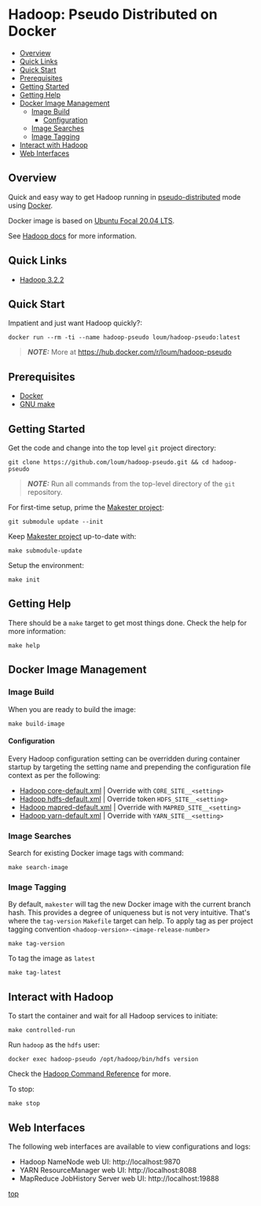 # Hadoop: Pseudo Distributed on Docker
- [Overview](#Overview)
- [Quick Links](#Quick-Links)
- [Quick Start](#Quick-Start)
- [Prerequisites](#Prerequisites)
- [Getting Started](#Getting-Started)
- [Getting Help](#Getting-Help)
- [Docker Image Management](#Docker-Image-Management)
  - [Image Build](#Image-Build)
    - [Configuration](#Configuration)
  - [Image Searches](#Image-Searches)
  - [Image Tagging](#Image-Tagging)
- [Interact with Hadoop](#Interact-with-Hadoop)
- [Web Interfaces](#Web-Interfaces)

## Overview
Quick and easy way to get Hadoop running in [pseudo-distributed](https://hadoop.apache.org/docs/current/hadoop-project-dist/hadoop-common/SingleCluster.html#Pseudo-Distributed_Operation) mode using [Docker](https://docs.docker.com/install/).

Docker image is based on [Ubuntu Focal 20.04 LTS](https://hub.docker.com/_/ubuntu?tab=description).

See [Hadoop docs](https://hadoop.apache.org/docs/stable/hadoop-project-dist/hadoop-common/SingleCluster.html#Configuration) for more information.
## Quick Links
- [Hadoop 3.2.2](https://hadoop.apache.org/release/3.2.2.html)

## Quick Start
Impatient and just want Hadoop quickly?:
```
docker run --rm -ti --name hadoop-pseudo loum/hadoop-pseudo:latest
```
> **_NOTE:_** More at https://hub.docker.com/r/loum/hadoop-pseudo

## Prerequisites
- [Docker](https://docs.docker.com/install/)
- [GNU make](https://www.gnu.org/software/make/manual/make.html)

## Getting Started
Get the code and change into the top level `git` project directory:
```
git clone https://github.com/loum/hadoop-pseudo.git && cd hadoop-pseudo
```
> **_NOTE:_** Run all commands from the top-level directory of the `git` repository.

For first-time setup, prime the [Makester project](https://github.com/loum/makester.git):
```
git submodule update --init
```
Keep [Makester project](https://github.com/loum/makester.git) up-to-date with:
```
make submodule-update
```
Setup the environment:
```
make init
```
## Getting Help
There should be a `make` target to get most things done.  Check the help for more information:
```
make help
```
## Docker Image Management
### Image Build
When you are ready to build the image:
```
make build-image
```
#### Configuration
Every Hadoop configuration setting can be overridden during container startup by targeting the setting name and prepending the configuration file context as per the following:
- [Hadoop core-default.xml](https://hadoop.apache.org/docs/stable/hadoop-project-dist/hadoop-common/core-default.xml) | Override with `CORE_SITE__<setting>`
- [Hadoop hdfs-default.xml](https://hadoop.apache.org/docs/stable/hadoop-project-dist/hadoop-hdfs/hdfs-default.xml) | Override token `HDFS_SITE__<setting>`
- [Hadoop mapred-default.xml](https://hadoop.apache.org/docs/stable/hadoop-mapreduce-client/hadoop-mapreduce-client-core/mapred-default.xml) | Override with `MAPRED_SITE__<setting>`
- [Hadoop yarn-default.xml](https://hadoop.apache.org/docs/stable/hadoop-yarn/hadoop-yarn-common/yarn-default.xml) | Override with `YARN_SITE__<setting>`

### Image Searches
Search for existing Docker image tags with command:
```
make search-image
```
### Image Tagging
By default, `makester` will tag the new Docker image with the current branch hash.  This provides a degree of uniqueness but is not very intuitive.  That's where the `tag-version` `Makefile` target can help.  To apply tag as per project tagging convention `<hadoop-version>-<image-release-number>`
```
make tag-version
```
To tag the image as `latest`
```
make tag-latest
```
## Interact with Hadoop
To start the container and wait for all Hadoop services to initiate:
```
make controlled-run
```
Run `hadoop` as the `hdfs` user:
```
docker exec hadoop-pseudo /opt/hadoop/bin/hdfs version
```
Check the [Hadoop Command Reference](https://hadoop.apache.org/docs/current/hadoop-project-dist/hadoop-hdfs/HDFSCommands.html) for more.

To stop:
```
make stop
```
## Web Interfaces
The following web interfaces are available to view configurations and logs:
- Hadoop NameNode web UI: http://localhost:9870
- YARN ResourceManager web UI: http://localhost:8088
- MapReduce JobHistory Server web UI: http://localhost:19888

[top](#Hadoop:-Pseudo-Distributed-on-Docker)

